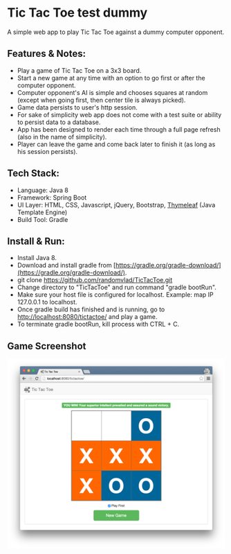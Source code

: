 # Tic Tac Toe test dummy

A simple web app to play Tic Tac Toe against a dummy computer opponent.
 
## Features & Notes:
* Play a game of Tic Tac Toe on a 3x3 board.
* Start a new game at any time with an option to go first or after the computer opponent.
* Computer opponent's AI is simple and chooses squares at random (except when going first, then center tile is always picked).
* Game data persists to user's http session.
* For sake of simplicity web app does not come with a test suite or ability to persist data to a database.
* App has been designed to render each time through a full page refresh (also in the name of simplicity).
* Player can leave the game and come back later to finish it (as long as his session persists).

## Tech Stack:
* Language: Java 8
* Framework: Spring Boot
* UI Layer: HTML, CSS, Javascript, jQuery, Bootstrap, [Thymeleaf](http://www.thymeleaf.org/) (Java Template Engine)
* Build Tool: Gradle

## Install & Run:
* Install Java 8.
* Download and install gradle from [https://gradle.org/gradle-download/](https://gradle.org/gradle-download/).
* git clone https://github.com/randomvlad/TicTacToe.git
* Change directory to "TicTacToe" and run command "gradle bootRun".
* Make sure your host file is configured for localhost. Example: map IP 127.0.0.1 to localhost.
* Once gradle build has finished and is running, go to [http://localhost:8080/tictactoe/](http://localhost:8080/tictactoe/) and play a game.
* To terminate gradle bootRun, kill process with CTRL + C. 

## Game Screenshot
<img src="src/main/resources/public/images/tictactoe_screenshot_1.png" style="width: 800px; height: 694;" />
